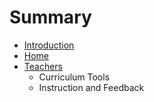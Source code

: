 # Summary

* [Introduction](README.md)
* [Home](home.md)
* [Teachers](teachers.md)
   * Curriculum Tools
   * Instruction and Feedback

